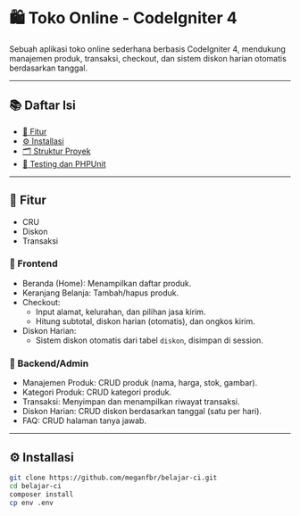 # 🛍️ Toko Online - CodeIgniter 4

Sebuah aplikasi toko online sederhana berbasis CodeIgniter 4, mendukung manajemen produk, transaksi, checkout, dan sistem diskon harian otomatis berdasarkan tanggal.

---

## 📚 Daftar Isi

- [📌 Fitur](#-fitur)
- [⚙️ Installasi](#️installasi)
- [🗂️ Struktur Proyek](#struktur-proyek)
- [🧪 Testing dan PHPUnit](#testing-dan-phpunit)

---

## 📌 Fitur
- CRU
- Diskon
- Transaksi

### 🛒 Frontend
- Beranda (Home): Menampilkan daftar produk.
- Keranjang Belanja: Tambah/hapus produk.
- Checkout:
  - Input alamat, kelurahan, dan pilihan jasa kirim.
  - Hitung subtotal, diskon harian (otomatis), dan ongkos kirim.
- Diskon Harian:
  - Sistem diskon otomatis dari tabel `diskon`, disimpan di session.

### 🔧 Backend/Admin
- Manajemen Produk: CRUD produk (nama, harga, stok, gambar).
- Kategori Produk: CRUD kategori produk.
- Transaksi: Menyimpan dan menampilkan riwayat transaksi.
- Diskon Harian: CRUD diskon berdasarkan tanggal (satu per hari).
- FAQ: CRUD halaman tanya jawab.

---

## ⚙️ Installasi

```bash
git clone https://github.com/meganfbr/belajar-ci.git
cd belajar-ci
composer install
cp env .env
